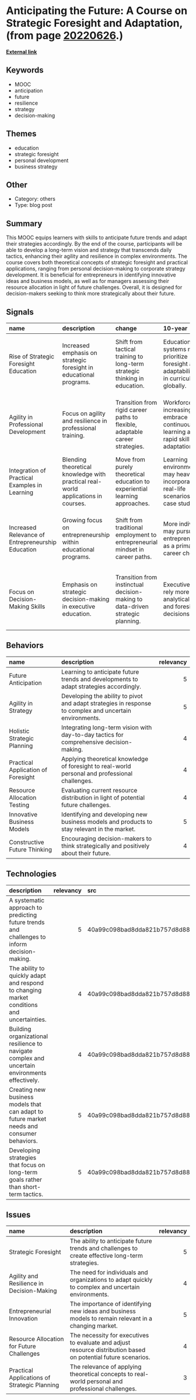 # __Anticipating the Future: A Course on Strategic Foresight and Adaptation__, (from page [20220626](https://kghosh.substack.com/p/20220626).)

__[External link](https://www.coursera.org/learn/anticipate)__



## Keywords

* MOOC
* anticipation
* future
* resilience
* strategy
* decision-making

## Themes

* education
* strategic foresight
* personal development
* business strategy

## Other

* Category: others
* Type: blog post

## Summary

This MOOC equips learners with skills to anticipate future trends and adapt their strategies accordingly. By the end of the course, participants will be able to develop a long-term vision and strategy that transcends daily tactics, enhancing their agility and resilience in complex environments. The course covers both theoretical concepts of strategic foresight and practical applications, ranging from personal decision-making to corporate strategy development. It is beneficial for entrepreneurs in identifying innovative ideas and business models, as well as for managers assessing their resource allocation in light of future challenges. Overall, it is designed for decision-makers seeking to think more strategically about their future.

## Signals

| name                                              | description                                                                       | change                                                                         | 10-year                                                                                     | driving-force                                                                              |   relevancy |
|:--------------------------------------------------|:----------------------------------------------------------------------------------|:-------------------------------------------------------------------------------|:--------------------------------------------------------------------------------------------|:-------------------------------------------------------------------------------------------|------------:|
| Rise of Strategic Foresight Education             | Increased emphasis on strategic foresight in educational programs.                | Shift from tactical training to long-term strategic thinking in education.     | Educational systems may prioritize foresight and adaptability skills in curricula globally. | Growing complexity and uncertainty in global markets necessitating strategic adaptability. |           4 |
| Agility in Professional Development               | Focus on agility and resilience in professional training.                         | Transition from rigid career paths to flexible, adaptable career strategies.   | Workforce may increasingly embrace continuous learning and rapid skill adaptation.          | Rapid technological advancements and market changes require ongoing skill development.     |           5 |
| Integration of Practical Examples in Learning     | Blending theoretical knowledge with practical real-world applications in courses. | Move from purely theoretical education to experiential learning approaches.    | Learning environments may heavily incorporate real-life scenarios and case studies.         | Demand for applicable skills in the workforce pushes educational reform.                   |           4 |
| Increased Relevance of Entrepreneurship Education | Growing focus on entrepreneurship within educational programs.                    | Shift from traditional employment to entrepreneurial mindset in career paths.  | More individuals may pursue entrepreneurship as a primary career choice.                    | Economic shifts and job market changes create opportunities for self-employment.           |           5 |
| Focus on Decision-Making Skills                   | Emphasis on strategic decision-making in executive education.                     | Transition from instinctual decision-making to data-driven strategic planning. | Executives may rely more on analytical tools and foresight for decisions.                   | Increasing complexity of business environments demands informed decision-making.           |           5 |

## Behaviors

| name                               | description                                                                                             |   relevancy |
|:-----------------------------------|:--------------------------------------------------------------------------------------------------------|------------:|
| Future Anticipation                | Learning to anticipate future trends and developments to adapt strategies accordingly.                  |           5 |
| Agility in Strategy                | Developing the ability to pivot and adapt strategies in response to complex and uncertain environments. |           5 |
| Holistic Strategic Planning        | Integrating long-term vision with day-to-day tactics for comprehensive decision-making.                 |           4 |
| Practical Application of Foresight | Applying theoretical knowledge of foresight to real-world personal and professional challenges.         |           4 |
| Resource Allocation Testing        | Evaluating current resource distribution in light of potential future challenges.                       |           4 |
| Innovative Business Models         | Identifying and developing new business models and products to stay relevant in the market.             |           5 |
| Constructive Future Thinking       | Encouraging decision-makers to think strategically and positively about their future.                   |           4 |

## Technologies

| description                                                                                    |   relevancy | src                              |
|:-----------------------------------------------------------------------------------------------|------------:|:---------------------------------|
| A systematic approach to predicting future trends and challenges to inform decision-making.    |           5 | 40a99c098bad8dda821b757d8d88a80a |
| The ability to quickly adapt and respond to changing market conditions and uncertainties.      |           4 | 40a99c098bad8dda821b757d8d88a80a |
| Building organizational resilience to navigate complex and uncertain environments effectively. |           4 | 40a99c098bad8dda821b757d8d88a80a |
| Creating new business models that can adapt to future market needs and consumer behaviors.     |           5 | 40a99c098bad8dda821b757d8d88a80a |
| Developing strategies that focus on long-term goals rather than short-term tactics.            |           5 | 40a99c098bad8dda821b757d8d88a80a |

## Issues

| name                                         | description                                                                                                    |   relevancy |
|:---------------------------------------------|:---------------------------------------------------------------------------------------------------------------|------------:|
| Strategic Foresight                          | The ability to anticipate future trends and challenges to create effective long-term strategies.               |           5 |
| Agility and Resilience in Decision-Making    | The need for individuals and organizations to adapt quickly to complex and uncertain environments.             |           4 |
| Entrepreneurial Innovation                   | The importance of identifying new ideas and business models to remain relevant in a changing market.           |           5 |
| Resource Allocation for Future Challenges    | The necessity for executives to evaluate and adjust resource distribution based on potential future scenarios. |           4 |
| Practical Applications of Strategic Planning | The relevance of applying theoretical concepts to real-world personal and professional challenges.             |           3 |